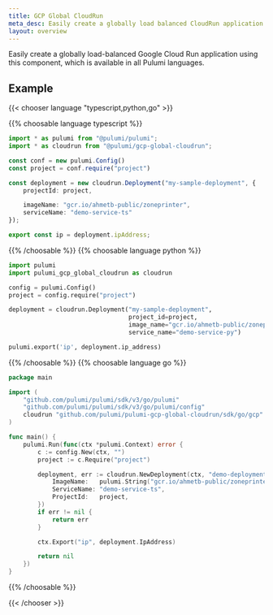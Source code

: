 ```yaml
---
title: GCP Global CloudRun
meta_desc: Easily create a globally load balanced CloudRun application in Google Cloud.
layout: overview
---
```


Easily create a globally load-balanced Google Cloud Run application using this component, which is available in all Pulumi languages.

## Example

{{< chooser language "typescript,python,go" >}}

{{% choosable language typescript %}}

```ts
import * as pulumi from "@pulumi/pulumi";
import * as cloudrun from "@pulumi/gcp-global-cloudrun";

const conf = new pulumi.Config()
const project = conf.require("project")

const deployment = new cloudrun.Deployment("my-sample-deployment", {
    projectId: project,

    imageName: "gcr.io/ahmetb-public/zoneprinter",
    serviceName: "demo-service-ts"
});

export const ip = deployment.ipAddress;
```

{{% /choosable %}}
{{% choosable language python %}}

```py
import pulumi
import pulumi_gcp_global_cloudrun as cloudrun

config = pulumi.Config()
project = config.require("project")

deployment = cloudrun.Deployment("my-sample-deployment",
                                 project_id=project,
                                 image_name="gcr.io/ahmetb-public/zoneprinter",
                                 service_name="demo-service-py")

pulumi.export('ip', deployment.ip_address)
```

{{% /choosable %}}
{{% choosable language go %}}

```go
package main

import (
	"github.com/pulumi/pulumi/sdk/v3/go/pulumi"
	"github.com/pulumi/pulumi/sdk/v3/go/pulumi/config"
	cloudrun "github.com/pulumi/pulumi-gcp-global-cloudrun/sdk/go/gcp"
)

func main() {
	pulumi.Run(func(ctx *pulumi.Context) error {
		c := config.New(ctx, "")
		project := c.Require("project")

		deployment, err := cloudrun.NewDeployment(ctx, "demo-deployment-go", &cloudrun.DeploymentArgs{
			ImageName:   pulumi.String("gcr.io/ahmetb-public/zoneprinter"),
			ServiceName: "demo-service-ts",
			ProjectId:   project,
		})
		if err != nil {
			return err
		}

		ctx.Export("ip", deployment.IpAddress)

		return nil
	})
}
```

{{% /choosable %}}

{{< /chooser >}}
